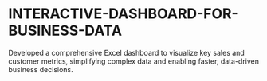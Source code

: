 # INTERACTIVE-DASHBOARD-FOR-BUSINESS-DATA
Developed a comprehensive Excel dashboard to visualize key sales and customer metrics, simplifying complex data and enabling faster, data-driven business decisions.
